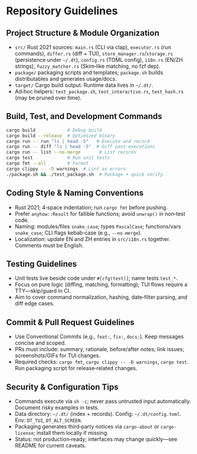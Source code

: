 # Repository Guidelines

## Project Structure & Module Organization
- `src/` Rust 2021 sources: `main.rs` (CLI via clap), `executor.rs` (run commands), `differ.rs` (diff + TUI), `store_manager.rs`/`storage.rs` (persistence under `~/.dt`), `config.rs` (TOML config), `i18n.rs` (EN/ZH strings), `fuzzy_matcher.rs` (Skim‑like matching, no fzf dep).
- `package/` packaging scripts and templates; `package.sh` builds distributables and generates usage/docs.
- `target/` Cargo build output. Runtime data lives in `~/.dt/`.
- Ad‑hoc helpers: `test_package.sh`, `test_interactive.rs`, `test_hash.rs` (may be pruned over time).

## Build, Test, and Development Commands
```bash
cargo build            # Debug build
cargo build --release  # Optimized binary
cargo run -- run "ls | head -5"   # Execute and record
cargo run -- diff "ls | head -5"  # Diff past executions
cargo run -- list --no-merge       # List records
cargo test             # Run unit tests
cargo fmt --all        # Format
cargo clippy -- -D warnings  # Lint as errors
./package.sh && ./test_package.sh  # Package + quick verify
```

## Coding Style & Naming Conventions
- Rust 2021; 4‑space indentation; run `cargo fmt` before pushing.
- Prefer `anyhow::Result` for fallible functions; avoid `unwrap()` in non‑test code.
- Naming: modules/files `snake_case`; types `PascalCase`; functions/vars `snake_case`; CLI flags kebab‑case (e.g., `--no-merge`).
- Localization: update EN and ZH entries in `src/i18n.rs` together. Comments must be English.

## Testing Guidelines
- Unit tests live beside code under `#[cfg(test)]`; name tests `test_*`.
- Focus on pure logic (diffing, matching, formatting); TUI flows require a TTY—skip/guard in CI.
- Aim to cover command normalization, hashing, date‑filter parsing, and diff edge cases.

## Commit & Pull Request Guidelines
- Use Conventional Commits (e.g., `feat:`, `fix:`, `docs:`). Keep messages concise and scoped.
- PRs must include: summary, rationale, before/after notes; link issues; screenshots/GIFs for TUI changes.
- Required checks: `cargo fmt`, `cargo clippy -- -D warnings`, `cargo test`. Run packaging script for release‑related changes.

## Security & Configuration Tips
- Commands execute via `sh -c`; never pass untrusted input automatically. Document risky examples in tests.
- Data directory: `~/.dt/` (index + records). Config: `~/.dt/config.toml`. Env: `DT_TUI`, `DT_ALT_SCREEN`.
- Packaging generates third‑party notices via `cargo-about` or `cargo-license`; install them locally if missing.
- Status: not production‑ready; interfaces may change quickly—see README for current caveats.

